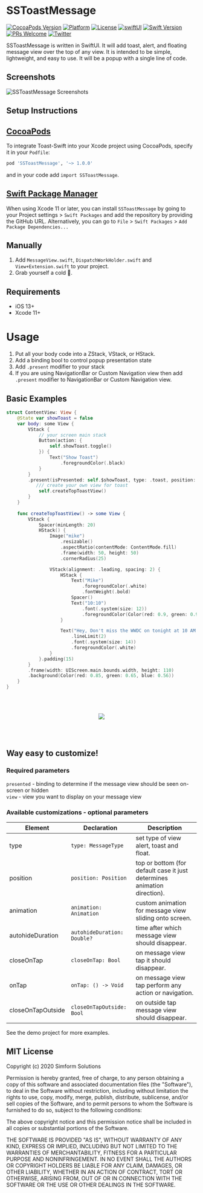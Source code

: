 SSToastMessage
=============

[![CocoaPods Version](https://img.shields.io/cocoapods/v/SSToastMessage.svg)](http://cocoadocs.org/docsets/SSToastMessage)
[![Platform](https://img.shields.io/cocoapods/p/SSToastMessage.svg?style=flat)](http://cocoapods.org/pods/SSToastMessage)
[![License](https://img.shields.io/cocoapods/l/SSToastMessage.svg?style=flat)](https://cocoapods.org/pods/SSToastMessage)
[![swiftUI](https://img.shields.io/badge/-swiftUI-blue)](https://developer.apple.com/documentation/swiftui)
[![Swift Version][swift-image]][swift-url]
[![PRs Welcome][PR-image]][PR-url]
[![Twitter](https://img.shields.io/badge/Twitter-@simform-blue.svg?style=flat)](https://twitter.com/simform)


SSToastMessage is written in SwiftUI. It will add toast, alert, and floating message view over the top of any view. It is intended to be simple, lightweight, and easy to use. It will be a popup with a single line of code.

Screenshots
---------
![SSToastMessage Screenshots](screen_shots.png)


Setup Instructions
------------------
[CocoaPods](http://cocoapods.org)
------------------
To integrate Toast-Swift into your Xcode project using CocoaPods, specify it in your `Podfile`:
```ruby
pod 'SSToastMessage', '~> 1.0.0'
```
and in your code add `import SSToastMessage`.

[Swift Package Manager](https://swift.org/package-manager/)
------------------
When using Xcode 11 or later, you can install `SSToastMessage` by going to your Project settings > `Swift Packages` and add the repository by providing the GitHub URL. Alternatively, you can go to `File` > `Swift Packages` > `Add Package Dependencies...`


## Manually

1. Add `MessageView.swift`, `DispatchWorkHolder.swift` and `View+Extension.swift` to your project.
2. Grab yourself a cold 🍺.

## Requirements
* iOS 13+
* Xcode 11+

# Usage
1. Put all your body code into a ZStack, VStack, or HStack. 
2. Add a binding bool to control popup presentation state
3. Add `.present` modifier to your stack
4. If you are using NavigationBar or Custom Navigation view then add `.present` modifier to NavigationBar or Custom Navigation view.

Basic Examples
---------
```swift
struct ContentView: View {
    @State var showToast = false
    var body: some View {
        VStack {
            // your screen main stack
            Button(action: {
                self.showToast.toggle()
            }) {
                Text("Show Toast")
                    .foregroundColor(.black)
            }
        }
        .present(isPresented: self.$showToast, type: .toast, position: .top) {
           /// create your own view for toast
            self.createTopToastView()
        }
    }
    
    func createTopToastView() -> some View {
        VStack {
            Spacer(minLength: 20)
            HStack() {
                Image("mike")
                    .resizable()
                    .aspectRatio(contentMode: ContentMode.fill)
                    .frame(width: 50, height: 50)
                    .cornerRadius(25)

                VStack(alignment: .leading, spacing: 2) {
                    HStack {
                        Text("Mike")
                            .foregroundColor(.white)
                            .fontWeight(.bold)
                        Spacer()
                        Text("10:10")
                            .font(.system(size: 12))
                            .foregroundColor(Color(red: 0.9, green: 0.9, blue: 0.9))
                    }

                    Text("Hey, Don't miss the WWDC on tonight at 10 AM PST.")
                        .lineLimit(2)
                        .font(.system(size: 14))
                        .foregroundColor(.white)
                }
            }.padding(15)
        }
        .frame(width: UIScreen.main.bounds.width, height: 110)
        .background(Color(red: 0.85, green: 0.65, blue: 0.56))
    }
}
```

<br> </br>
<p align="center">
  <img src="demo.gif" />
</p>
<br> </br>

Way easy to customize!
---------
### Required parameters 
`presented` - binding to determine if the message view should be seen on-screen or hidden     
`view` - view you want to display on your message view 

### Available customizations - optional parameters    

Element | Declaration | Description
--------|-----------|-----
type | `type: MessageType` | set type of view alert, toast and float.
position | `position: Position` |  top or bottom (for default case it just determines animation direction).
animation | `animation: Animation` | custom animation for message view sliding onto screen.
autohideDuration | `autohideDuration: Double?` |  time after which message view should disappear.
closeOnTap | `closeOnTap: Bool` | on message view tap it should disappear.
onTap | `onTap: () -> Void` | on message view tap perform any action or navigation.
closeOnTapOutside | `closeOnTapOutside: Bool` | on outside tap message view should disappear.


See the demo project for more examples.

## MIT License

Copyright (c) 2020 Simform Solutions

Permission is hereby granted, free of charge, to any person obtaining a copy
of this software and associated documentation files (the "Software"), to deal
in the Software without restriction, including without limitation the rights
to use, copy, modify, merge, publish, distribute, sublicense, and/or sell
copies of the Software, and to permit persons to whom the Software is
furnished to do so, subject to the following conditions:

The above copyright notice and this permission notice shall be included in all
copies or substantial portions of the Software.

THE SOFTWARE IS PROVIDED "AS IS", WITHOUT WARRANTY OF ANY KIND, EXPRESS OR
IMPLIED, INCLUDING BUT NOT LIMITED TO THE WARRANTIES OF MERCHANTABILITY,
FITNESS FOR A PARTICULAR PURPOSE AND NONINFRINGEMENT. IN NO EVENT SHALL THE
AUTHORS OR COPYRIGHT HOLDERS BE LIABLE FOR ANY CLAIM, DAMAGES, OR OTHER
LIABILITY, WHETHER IN AN ACTION OF CONTRACT, TORT OR OTHERWISE, ARISING FROM,
OUT OF OR IN CONNECTION WITH THE SOFTWARE OR THE USE OR OTHER DEALINGS IN THE
SOFTWARE.

[PR-image]:https://img.shields.io/badge/PRs-welcome-brightgreen.svg?style=flat
[PR-url]:http://makeapullrequest.com
[swift-image]:https://img.shields.io/badge/swift-5.0-orange.svg
[swift-url]: https://swift.org/
